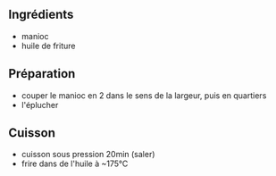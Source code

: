 ## Ingrédients

- manioc
- huile de friture

## Préparation

- couper le manioc en 2 dans le sens de la largeur, puis en quartiers
- l'éplucher

## Cuisson

- cuisson sous pression 20min (saler)
- frire dans de l'huile à ~175°C
